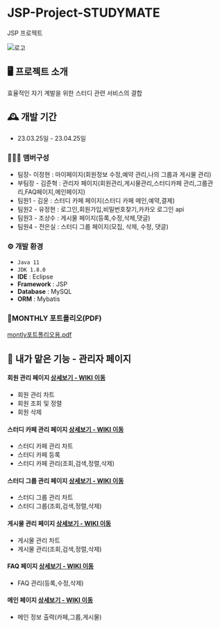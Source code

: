 # JSP-Project-STUDYMATE
JSP 프로젝트
<br>

![로고](https://github.com/dafssdf/Spring_Portfoilo/assets/95078635/c45a5e94-bb31-454f-a489-c39771a85cba)

## 🖥️ 프로젝트 소개
효율적인 자기 계발을 위한 스터디 관련 서비스의 결합
<br>

## 🕰️ 개발 기간
* 23.03.25일 - 23.04.25일

### 🧑‍🤝‍🧑 맴버구성
 - 팀장- 이정현 : 마이페이지(회원정보 수정,예약 관리,나의 그룹과 게시물 관리)
 - 부팀장 - 김준혁 : 관리자 페이지(회원관리,게시물관리,스터디카페 관리,그룹관리,FAQ페이지,메인페이지)
 - 팀원1 - 김윤 : 스터디 카페 페이지(스터디 카페 메인,예약,결제)
 - 팀원2 - 유정현 : 로그인,회원가입,비밀번호찾기,카카오 로그인 api
 - 팀원3 - 조상수 : 게시물 페이지(등록,수정,삭제,댓글)
 - 팀원4 - 전은실 : 스터디 그룹 페이지(모집, 삭제, 수정, 댓글)

### ⚙️ 개발 환경
- `Java 11`
- `JDK 1.8.0`
- **IDE** : Eclipse 
- **Framework** : JSP
- **Database** : MySQL
- **ORM** : Mybatis

### 🧾MONTHLY 포트폴리오(PDF)
[montly포트폴리오용.pdf](https://github.com/dafssdf/Spring_Portfoilo/files/12191002/montly.pdf)


## 📌 내가 맡은 기능 - 관리자 페이지
#### 회원 관리 페이지 <a href="https://github.com/dafssdf/JSP_Portfoilo/wiki/%ED%9A%8C%EC%9B%90-%EA%B4%80%EB%A6%AC-%ED%8E%98%EC%9D%B4%EC%A7%80" >상세보기 - WIKI 이동</a>
- 회원 관리 차트
- 회원 조회 및 정렬
- 회원 삭제

#### 스터디 카페 관리 페이지 <a href="https://github.com/dafssdf/JSP_Portfoilo/wiki/%EC%8A%A4%ED%84%B0%EB%94%94-%EC%B9%B4%ED%8E%98-%EA%B4%80%EB%A6%AC-%ED%8E%98%EC%9D%B4%EC%A7%80" >상세보기 - WIKI 이동</a>
- 스터디 카페 관리 차트
- 스터디 카페 등록
- 스터디 카페 관리(조회,검색,정렬,삭제)

#### 스터디 그룹 관리 페이지 <a href="https://github.com/dafssdf/JSP_Portfoilo/wiki/%EC%8A%A4%ED%84%B0%EB%94%94-%EA%B7%B8%EB%A3%B9-%EA%B4%80%EB%A6%AC-%ED%8E%98%EC%9D%B4%EC%A7%80" >상세보기 - WIKI 이동</a>
- 스터디 그룹 관리 차트
- 스터디 그룹(조회,검색,정렬,삭제)

#### 게시물 관리 페이지 <a href="https://github.com/dafssdf/JSP_Portfoilo/wiki/%EA%B2%8C%EC%8B%9C%EB%AC%BC-%EA%B4%80%EB%A6%AC-%ED%8E%98%EC%9D%B4%EC%A7%80" >상세보기 - WIKI 이동</a>
- 게시물 관리 차트
- 게시물 관리(조회,검색,정렬,삭제)

#### FAQ 페이지 <a href="https://github.com/dafssdf/JSP_Portfoilo/wiki/FAQ-%ED%8E%98%EC%9D%B4%EC%A7%80" >상세보기 - WIKI 이동</a>
- FAQ 관리(등록,수정,삭제)

#### 메인 페이지 <a href="https://github.com/dafssdf/JSP_Portfoilo/wiki/%EB%A9%94%EC%9D%B8-%ED%8E%98%EC%9D%B4%EC%A7%80" >상세보기 - WIKI 이동</a>
- 메인 정보 출력(카페,그룹,게시물)

